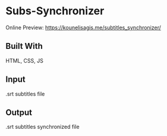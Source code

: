 # Subs-Synchronizer
Online Preview: https://kounelisagis.me/subtitles_synchronizer/

## Built With
HTML, CSS, JS

## Input
.srt subtitles file

## Output
.srt subtitles synchronized file
